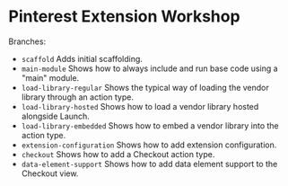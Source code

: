 # Pinterest Extension Workshop

Branches:

* `scaffold` Adds initial scaffolding.
* `main-module` Shows how to always include and run base code using a "main" module.
* `load-library-regular` Shows the typical way of loading the vendor library through an action type.
* `load-library-hosted` Shows how to load a vendor library hosted alongside Launch.
* `load-library-embedded` Shows how to embed a vendor library into the action type.
* `extension-configuration` Shows how to add extension configuration.
* `checkout` Shows how to add a Checkout action type.
* `data-element-support` Shows how to add data element support to the Checkout view.
